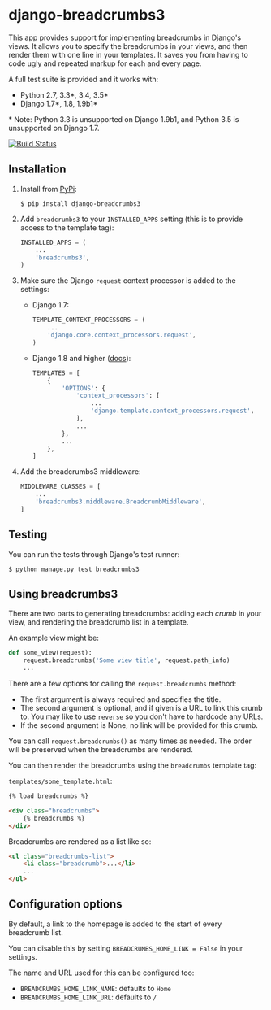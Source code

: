 # django-breadcrumbs3

This app provides support for implementing breadcrumbs in Django's views. It
allows you to specify the breadcrumbs in your views, and then render them with
one line in your templates. It saves you from having to code ugly and repeated
markup for each and every page.

A full test suite is provided and it works with:

* Python 2.7, 3.3\*, 3.4, 3.5\*
* Django 1.7\*, 1.8, 1.9b1\*

\* Note: Python 3.3 is unsupported on Django 1.9b1, and Python 3.5 is unsupported on Django 1.7.

[![Build Status](https://travis-ci.org/sjkingo/django-breadcrumbs3.svg)](https://travis-ci.org/sjkingo/django-breadcrumbs3)

## Installation

1. Install from [PyPi](https://pypi.python.org/pypi/django-breadcrumbs3):
   
   ```
   $ pip install django-breadcrumbs3
   ```

2. Add `breadcrumbs3` to your `INSTALLED_APPS` setting (this is to provide access to the template tag):

   ```python
   INSTALLED_APPS = (
       ...
       'breadcrumbs3',
   )
   ```

3. Make sure the Django `request` context processor is added to the settings:

   * Django 1.7:
   
     ```python
     TEMPLATE_CONTEXT_PROCESSORS = (
         ...
         'django.core.context_processors.request',
     )
     ```

   * Django 1.8 and higher ([docs](https://docs.djangoproject.com/en/1.8/ref/templates/upgrading/#the-templates-settings)):

     ```python
     TEMPLATES = [
         {
             'OPTIONS': {
                 'context_processors': [
                     ...
                     'django.template.context_processors.request',
                 ],
                 ...
             },
             ...
         },
     ]
     ```
   
4. Add the breadcrumbs3 middleware:

   ```python
   MIDDLEWARE_CLASSES = [
       ...
       'breadcrumbs3.middleware.BreadcrumbMiddleware',
   ]
   ```

## Testing

You can run the tests through Django's test runner:

```
$ python manage.py test breadcrumbs3
```

## Using breadcrumbs3

There are two parts to generating breadcrumbs: adding each *crumb* in your
view, and rendering the breadcrumb list in a template.

An example view might be:

```python
def some_view(request):
    request.breadcrumbs('Some view title', request.path_info)
    ...
```

There are a few options for calling the `request.breadcrumbs` method:

* The first argument is always required and specifies the title.
* The second argument is optional, and if given is a URL to link
  this crumb to. You may like to use [`reverse`](https://docs.djangoproject.com/en/stable/ref/urlresolvers/#reverse) so
  you don't have to hardcode any URLs.
* If the second argument is None, no link will be provided for this crumb.

You can call `request.breadcrumbs()` as many times as needed. The order will be
preserved when the breadcrumbs are rendered.

You can then render the breadcrumbs using the `breadcrumbs` template tag:

`templates/some_template.html`:

```html
{% load breadcrumbs %}

<div class="breadcrumbs">
    {% breadcrumbs %}
</div>
```

Breadcrumbs are rendered as a list like so:

```html
<ul class="breadcrumbs-list">
    <li class="breadcrumb">...</li>
    ...
</ul>
```

## Configuration options

By default, a link to the homepage is added to the start of every breadcrumb list.

You can disable this by setting `BREADCRUMBS_HOME_LINK = False` in your settings.

The name and URL used for this can be configured too:

* `BREADCRUMBS_HOME_LINK_NAME`: defaults to `Home`
* `BREADCRUMBS_HOME_LINK_URL`: defaults to `/`
